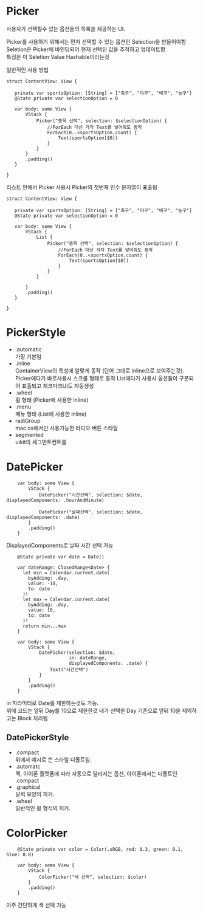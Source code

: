 # Picker
사용자가 선택할수 있는 옵션들의 목록을 제공하는 UI.   
   
 Picker를 사용하기 위해서는 먼저 선택할 수 있는 옵션인 Selection을 만들어야함   
 Seletion은 Picker에 바인딩되어 현재 선택된 값을 추적하고 업데이트함   
 특징은 이 Seletion Value Hashable이라는것   
    
 일반적인 사용 방법   
 
 ```
 struct ContentView: View {
    
    private var sportsOption: [String] = ["축구", "야구", "배구", "농구"]
    @State private var selectionOption = 0
    
    var body: some View {
        VStack {
            Picker("종목 선택", selection: $selectionOption) {
                //ForEach 대신 각각 Text를 넣어줘도 동작
                ForEach(0..<sportsOption.count) {
                    Text(sportsOption[$0])
                }
            }
        }
        .padding()
    }
    
}
 ```
    
 리스트 안에서 Picker 사용시 Picker의 첫번재 인수 문자열이 표출됨 
 ```
 struct ContentView: View {
    
    private var sportsOption: [String] = ["축구", "야구", "배구", "농구"]
    @State private var selectionOption = 0
    
    var body: some View {
        VStack {
            List {
                Picker("종목 선택", selection: $selectionOption) {
                    //ForEach 대신 각각 Text를 넣어줘도 동작
                    ForEach(0..<sportsOption.count) {
                        Text(sportsOption[$0])
                    }
                }
            }
            
        }
        .padding()
    }
    
}
 ```
 
 # PickerStyle
- .automatic      
가장 기본임      
- .inline        
ContainerView의 특성에 알맞게 동작 (단어 그대로 inline으로 보여주는것).       
Picker에다가 바로사용시 스크롤 형태로 동작 List에다가 사용시 옵션들이 구분되어 표출되고 체크마크UI도 자동생성     
- .wheel     
휠 형태 (Picker에 사용한 inline)    
- .menu     
메뉴 형태 (List에 사용한 inline)    
- radiGroup     
mac os에서만 사용가능한 라디오 버튼 스타일    
- segmented    
uikit의 세그먼트컨트롤   


# DatePicker
```
    var body: some View {
        VStack {
            DatePicker("시간선택", selection: $date, displayedComponents: .hourAndMinute)
            
            DatePicker("날짜선택", selection: $date, displayedComponents: .date)
        }
        .padding()
    }
```
DisplayedComponents로 날짜 시간 선택 가능

```
    @State private var date = Date()
    
    var dateRange: ClosedRange<Date> {
      let min = Calendar.current.date(
        byAdding: .day,
        value: -10,
        to: date
      )!
      let max = Calendar.current.date(
        byAdding: .day,
        value: 10,
        to: date
      )!
      return min...max
    }

    var body: some View {
        VStack {
            DatePicker(selection: $date,
                       in: dateRange,
                       displayedComponents: .date) {
                Text("시간선택")
            }
        }
        .padding()
    }
```
in 파라미터로 Date를 제한하는것도 가능.   
위에 코드는 앞뒤 Day를 10으로 제한한것
내가 선택한 Day 기준으로 앞뒤 10을 제외하고는 Block 처리됨

## DatePickerStyle
- .compact    
위에서 예시로 쓴 스타일 디폴트임.   
- .automatc      
맥, 아이폰 플랫폼에 따라 자동으로 달라지는 옵션, 아이폰에서는 디폴트인 .compact       
- .graphical          
달력 모양의 피커.      
- .wheel      
일반적인 휠 형식의 피커.         


# ColorPicker
```
    @State private var color = Color(.sRGB, red: 0.3, green: 0.1, blue: 0.8)
    
    var body: some View {
        VStack {
            ColorPicker("색 선택", selection: $color)
        }
        .padding()
    }
```
아주 간단하게 색 선택 가능
